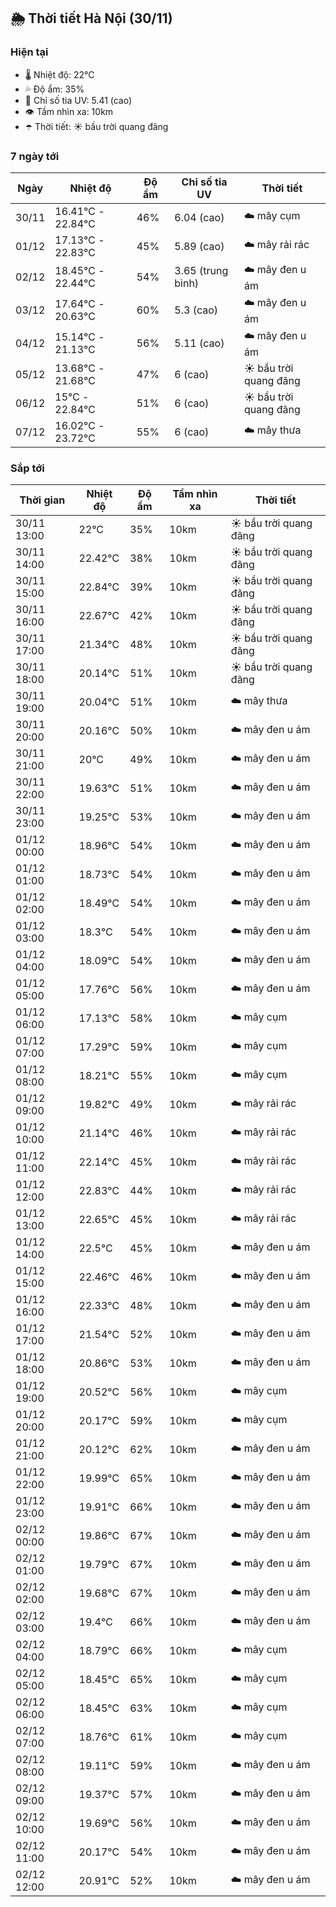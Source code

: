 ## 🌦️ Thời tiết Hà Nội (30/11)

### Hiện tại

- 🌡️ Nhiệt độ: 22℃
- 💦 Độ ẩm: 35%
- 🌟 Chỉ số tia UV: 5.41 (cao)
- 👁️ Tầm nhìn xa: 10km
- ☂️ Thời tiết: ☀️ bầu trời quang đãng

### 7 ngày tới

| Ngày | Nhiệt độ | Độ ẩm | Chỉ số tia UV | Thời tiết |
| --- | --- | --- | --- | --- |
| 30/11 | 16.41℃ - 22.84℃ | 46% | 6.04 (cao) | ☁️ mây cụm |
| 01/12 | 17.13℃ - 22.83℃ | 45% | 5.89 (cao) | ☁️ mây rải rác |
| 02/12 | 18.45℃ - 22.44℃ | 54% | 3.65 (trung bình) | ☁️ mây đen u ám |
| 03/12 | 17.64℃ - 20.63℃ | 60% | 5.3 (cao) | ☁️ mây đen u ám |
| 04/12 | 15.14℃ - 21.13℃ | 56% | 5.11 (cao) | ☁️ mây đen u ám |
| 05/12 | 13.68℃ - 21.68℃ | 47% | 6 (cao) | ☀️ bầu trời quang đãng |
| 06/12 | 15℃ - 22.84℃ | 51% | 6 (cao) | ☀️ bầu trời quang đãng |
| 07/12 | 16.02℃ - 23.72℃ | 55% | 6 (cao) | ☁️ mây thưa |

### Sắp tới

| Thời gian | Nhiệt độ | Độ ẩm | Tầm nhìn xa | Thời tiết |
| --- | --- | --- | --- | --- |
| 30/11 13:00 | 22℃ | 35% | 10km | ☀️ bầu trời quang đãng |
| 30/11 14:00 | 22.42℃ | 38% | 10km | ☀️ bầu trời quang đãng |
| 30/11 15:00 | 22.84℃ | 39% | 10km | ☀️ bầu trời quang đãng |
| 30/11 16:00 | 22.67℃ | 42% | 10km | ☀️ bầu trời quang đãng |
| 30/11 17:00 | 21.34℃ | 48% | 10km | ☀️ bầu trời quang đãng |
| 30/11 18:00 | 20.14℃ | 51% | 10km | ☀️ bầu trời quang đãng |
| 30/11 19:00 | 20.04℃ | 51% | 10km | ☁️ mây thưa |
| 30/11 20:00 | 20.16℃ | 50% | 10km | ☁️ mây đen u ám |
| 30/11 21:00 | 20℃ | 49% | 10km | ☁️ mây đen u ám |
| 30/11 22:00 | 19.63℃ | 51% | 10km | ☁️ mây đen u ám |
| 30/11 23:00 | 19.25℃ | 53% | 10km | ☁️ mây đen u ám |
| 01/12 00:00 | 18.96℃ | 54% | 10km | ☁️ mây đen u ám |
| 01/12 01:00 | 18.73℃ | 54% | 10km | ☁️ mây đen u ám |
| 01/12 02:00 | 18.49℃ | 54% | 10km | ☁️ mây đen u ám |
| 01/12 03:00 | 18.3℃ | 54% | 10km | ☁️ mây đen u ám |
| 01/12 04:00 | 18.09℃ | 54% | 10km | ☁️ mây đen u ám |
| 01/12 05:00 | 17.76℃ | 56% | 10km | ☁️ mây đen u ám |
| 01/12 06:00 | 17.13℃ | 58% | 10km | ☁️ mây cụm |
| 01/12 07:00 | 17.29℃ | 59% | 10km | ☁️ mây cụm |
| 01/12 08:00 | 18.21℃ | 55% | 10km | ☁️ mây cụm |
| 01/12 09:00 | 19.82℃ | 49% | 10km | ☁️ mây rải rác |
| 01/12 10:00 | 21.14℃ | 46% | 10km | ☁️ mây rải rác |
| 01/12 11:00 | 22.14℃ | 45% | 10km | ☁️ mây rải rác |
| 01/12 12:00 | 22.83℃ | 44% | 10km | ☁️ mây rải rác |
| 01/12 13:00 | 22.65℃ | 45% | 10km | ☁️ mây rải rác |
| 01/12 14:00 | 22.5℃ | 45% | 10km | ☁️ mây đen u ám |
| 01/12 15:00 | 22.46℃ | 46% | 10km | ☁️ mây đen u ám |
| 01/12 16:00 | 22.33℃ | 48% | 10km | ☁️ mây đen u ám |
| 01/12 17:00 | 21.54℃ | 52% | 10km | ☁️ mây đen u ám |
| 01/12 18:00 | 20.86℃ | 53% | 10km | ☁️ mây đen u ám |
| 01/12 19:00 | 20.52℃ | 56% | 10km | ☁️ mây cụm |
| 01/12 20:00 | 20.17℃ | 59% | 10km | ☁️ mây cụm |
| 01/12 21:00 | 20.12℃ | 62% | 10km | ☁️ mây đen u ám |
| 01/12 22:00 | 19.99℃ | 65% | 10km | ☁️ mây đen u ám |
| 01/12 23:00 | 19.91℃ | 66% | 10km | ☁️ mây đen u ám |
| 02/12 00:00 | 19.86℃ | 67% | 10km | ☁️ mây đen u ám |
| 02/12 01:00 | 19.79℃ | 67% | 10km | ☁️ mây đen u ám |
| 02/12 02:00 | 19.68℃ | 67% | 10km | ☁️ mây đen u ám |
| 02/12 03:00 | 19.4℃ | 66% | 10km | ☁️ mây đen u ám |
| 02/12 04:00 | 18.79℃ | 66% | 10km | ☁️ mây cụm |
| 02/12 05:00 | 18.45℃ | 65% | 10km | ☁️ mây cụm |
| 02/12 06:00 | 18.45℃ | 63% | 10km | ☁️ mây cụm |
| 02/12 07:00 | 18.76℃ | 61% | 10km | ☁️ mây cụm |
| 02/12 08:00 | 19.11℃ | 59% | 10km | ☁️ mây đen u ám |
| 02/12 09:00 | 19.37℃ | 57% | 10km | ☁️ mây đen u ám |
| 02/12 10:00 | 19.69℃ | 56% | 10km | ☁️ mây đen u ám |
| 02/12 11:00 | 20.17℃ | 54% | 10km | ☁️ mây đen u ám |
| 02/12 12:00 | 20.91℃ | 52% | 10km | ☁️ mây đen u ám |
